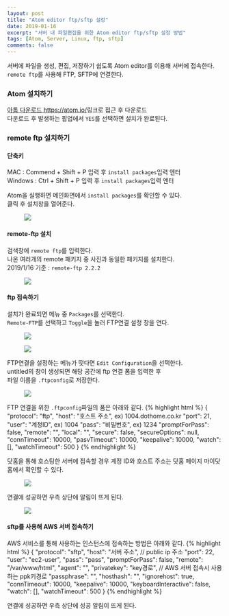 ```yaml
---
layout: post
title: "Atom editor ftp/sftp 설정"
date: 2019-01-16
excerpt: "서버 내 파일편집을 위한 Atom editor ftp/sftp 설정 방법"
tags: [Atom, Server, Linux, ftp, sftp]
comments: false
---
```


서버에 파일을 생성, 편집, 저장하기 쉽도록 Atom editor를 이용해 서버에 접속한다.  
`remote ftp`를 사용해 FTP, SFTP에 연결한다.

### Atom 설치하기

<a href="https://atom.io/">아톰 다운로드 https://atom.io/</a>링크로 접근 후 다운로드  
다운로드 후 발생하는 팝업에서 `YES`를 선택하면 설치가 완료된다.

### remote ftp 설치하기

#### 단축키
MAC : Commend + Shift + P 입력 후 `install packages`입력 엔터  
Windows : Ctrl + Shift + P 입력 후 `install packages`입력 엔터

Atom을 실행하면 메인화면에서 `install packages`를 확인할 수 있다.  
클릭 후 설치창을 열어준다.

<figure>
	<a href="{{site.url}}/assets/img/post/atom/atom_1.JPG"><img src="{{site.url}}/assets/img/post/atom/atom_1.JPG"></a>
</figure>

#### remote-ftp 설치

검색창에 `remote ftp`를 입력한다.  
나온 여러개의 remote 패키지 중 사진과 동일한 패키지를 설치한다.  
2019/1/16 기준 : `remote-ftp 2.2.2`

<figure>
	<a href="{{site.url}}/assets/img/post/atom/atom_2.JPG"><img src="{{site.url}}/assets/img/post/atom/atom_2.JPG"></a>
</figure>

#### ftp 접속하기

설치가 완료되면 메뉴 중 `Packages`를 선택한다.  
`Remote-FTP`를 선택하고 `Toggle`을 눌러 FTP연결 설정 창을 연다.

<figure>
	<a href="{{site.url}}/assets/img/post/atom/atom_3.jpg"><img src="{{site.url}}/assets/img/post/atom/atom_3.jpg"></a>
</figure>
<figure>
	<a href="{{site.url}}/assets/img/post/atom/atom_4.JPG"><img src="{{site.url}}/assets/img/post/atom/atom_4.JPG"></a>
</figure>

FTP연결을 설정하는 메뉴가 떳다면 `Edit Configuration`을 선택한다.  
untitled의 창이 생성되면 해당 공간에 ftp 연결 폼을 입력한 후  
파일 이름을 `.ftpconfig`로 저장한다.

<figure>
	<a href="{{site.url}}/assets/img/post/atom/atom_5.JPG"><img src="{{site.url}}/assets/img/post/atom/atom_5.JPG"></a>
</figure>

FTP 연결을 위한 `.ftpconfig`파일의 폼은 아래와 같다.
{% highlight html %}
{
    "protocol": "ftp",
    "host": "호스트 주소", ex) 1004.dothome.co.kr
    "port": 21,
    "user": "계정ID", ex) 1004
    "pass": "비밀번호", ex) 1234
    "promptForPass": false,
    "remote": "",
    "local": "",
    "secure": false,
    "secureOptions": null,
    "connTimeout": 10000,
    "pasvTimeout": 10000,
    "keepalive": 10000,
    "watch": [],
    "watchTimeout": 500
}
{% endhighlight %}

닷홈을 통해 호스팅한 서버에 접속할 경우 계정 ID와 호스트 주소는 닷홈 페이지 마이닷홈에서 확인할 수 있다.

<figure>
	<a href="{{site.url}}/assets/img/post/atom/atom_6.JPG"><img src="{{site.url}}/assets/img/post/atom/atom_6.JPG"></a>
</figure>

연결에 성공하면 우측 상단에 알림이 뜨게 된다.

<figure>
	<a href="{{site.url}}/assets/img/post/atom/atom_7.JPG"><img src="{{site.url}}/assets/img/post/atom/atom_7.JPG"></a>
</figure>

#### sftp를 사용해 AWS 서버 접속하기

AWS 서비스를 통해 사용하는 인스턴스에 접속하는 방법은 아래와 같다.
{% highlight html %}
{
	"protocol": "sftp",
    "host": "서버 주소", // public ip 주소
    "port": 22,
    "user": "ec2-user",
    "pass": "pass",
    "promptForPass": false,
    "remote": "/var/www/html",
    "agent": "",
    "privatekey": "key경로", // AWS 서버 접속시 사용하는 ppk키경로
    "passphrase": "",
    "hosthash": "",
    "ignorehost": true,
    "connTimeout": 10000,
    "keepalive": 10000,
    "keyboardInteractive": false,
    "watch": [],
    "watchTimeout": 500
}
{% endhighlight %}

연결에 성공하면 우측 상단에 성공 알림이 뜨게 된다.
